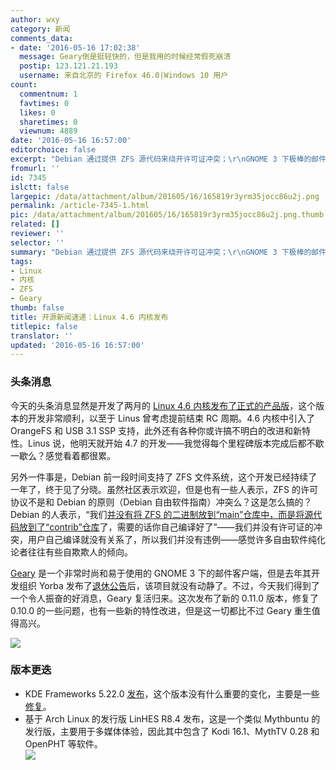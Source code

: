 ```yaml
---
author: wxy
category: 新闻
comments_data:
- date: '2016-05-16 17:02:38'
  message: Geary倒是挺轻快的，但是我用的时候经常假死崩溃
  postip: 123.121.21.193
  username: 来自北京的 Firefox 46.0|Windows 10 用户
count:
  commentnum: 1
  favtimes: 0
  likes: 0
  sharetimes: 0
  viewnum: 4889
date: '2016-05-16 16:57:00'
editorchoice: false
excerpt: "Debian 通过提供 ZFS 源代码来绕开许可证冲突；\r\nGNOME 3 下极棒的邮件客户端 Geary 复活；"
fromurl: ''
id: 7345
islctt: false
largepic: /data/attachment/album/201605/16/165819r3yrm35jocc86u2j.png
permalink: /article-7345-1.html
pic: /data/attachment/album/201605/16/165819r3yrm35jocc86u2j.png.thumb.jpg
related: []
reviewer: ''
selector: ''
summary: "Debian 通过提供 ZFS 源代码来绕开许可证冲突；\r\nGNOME 3 下极棒的邮件客户端 Geary 复活；"
tags:
- Linux
- 内核
- ZFS
- Geary
thumb: false
title: 开源新闻速递：Linux 4.6 内核发布
titlepic: false
translator: ''
updated: '2016-05-16 16:57:00'
---
```


### 头条消息


今天的头条消息显然是开发了两月的 [Linux 4.6 内核发布了正式的产品版](/article-7344-1.html)，这个版本的开发非常顺利，以至于 Linus 曾考虑提前结束 RC 周期。4.6 内核中引入了 OrangeFS 和 USB 3.1 SSP 支持，此外还有各种你或许搞不明白的改进和新特性。Linus 说，他明天就开始 4.7 的开发——我觉得每个里程碑版本完成后都不歇一歇么？感觉看着都很累。


另外一件事是，Debian 前一段时间支持了 ZFS 文件系统，这个开发已经持续了一年了，终于见了分晓。虽然社区表示欢迎，但是也有一些人表示，ZFS 的许可协议不是和 Debian 的原则（Debian 自由软件指南）冲突么？这是怎么搞的？Debian 的人表示，“我们[并没有将 ZFS 的二进制放到“main”仓库中，而是将源代码放到了“contrib”仓库](/article-7343-1.html)了，需要的话你自己编译好了”——我们并没有许可证的冲突，用户自己编译就没有关系了，所以我们并没有违例——感觉许多自由软件纯化论者往往有些自欺欺人的倾向。


[Geary](https://wiki.gnome.org/Apps/Geary) 是一个非常时尚和易于使用的 GNOME 3 下的邮件客户端，但是去年其开发组织 Yorba 发布了[退休公告](http://yorba.org/)后，该项目就没有动静了。不过，今天我们得到了一个令人振奋的好消息，Geary 复活归来。这次发布了新的 0.11.0 版本，修复了 0.10.0 的一些问题，也有一些新的特性改进，但是这一切都比不过 Geary 重生值得高兴。


![](/data/attachment/album/201605/16/165819r3yrm35jocc86u2j.png)


### 版本更迭


* KDE Frameworks 5.22.0 [发布](https://www.kde.org/announcements/kde-frameworks-5.22.0.php)，这个版本没有什么重要的变化，主要是一些[修复](https://www.kde.org/announcements/kde-frameworks-5.22.0.php)。
* 基于 Arch Linux 的发行版 LinHES R8.4 发布，这是一个类似 Mythbuntu 的发行版，主要用于多媒体体验，因此其中包含了 Kodi 16.1、MythTV 0.28 和 OpenPHT 等软件。  
![](/data/attachment/album/201605/16/165744ib7e61lrr811eky8.jpg)